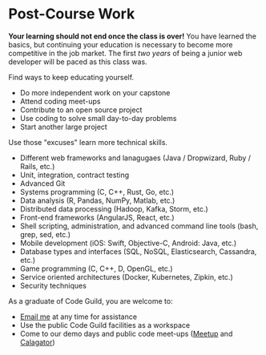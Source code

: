 # Post-Course Work

**Your learning should not end once the class is over!**
You have learned the basics, but continuing your education is necessary to become more competitive in the job market.
The first _two years_ of being a junior web developer will be paced as this class was.

Find ways to keep educating yourself.

* Do more independent work on your capstone
* Attend coding meet-ups
* Contribute to an open source project
* Use coding to solve small day-to-day problems
* Start another large project

Use those "excuses" learn more technical skills.

* Different web frameworks and lanagugaes (Java / Dropwizard, Ruby / Rails, etc.)
* Unit, integration, contract testing
* Advanced Git
* Systems programming (C, C++, Rust, Go, etc.)
* Data analysis (R, Pandas, NumPy, Matlab, etc.)
* Distributed data processing (Hadoop, Kafka, Storm, etc.)
* Front-end frameworks (AngularJS, React, etc.)
* Shell scripting, administration, and advanced command line tools (bash, grep, sed, etc.)
* Mobile development (iOS: Swift, Objective-C, Android: Java, etc.)
* Database types and interfaces (SQL, NoSQL, Elasticsearch, Cassandra, etc.)
* Game programming (C, C++, D, OpenGL, etc.)
* Service oriented architectures (Docker, Kubernetes, Zipkin, etc.)
* Security techniques

As a graduate of Code Guild, you are welcome to:

* [Email me](mailto:david@pdxcodeguild.com) at any time for assistance
* Use the public Code Guild facilities as a workspace
* Come to our demo days and public code meet-ups ([Meetup](http://www.meetup.com/Portland-Programmer-Network/) and [Calagator](http://calagator.org))

